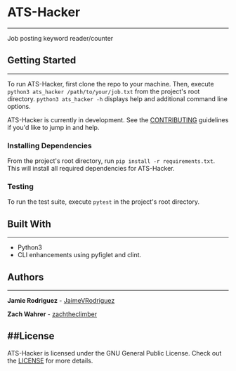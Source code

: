 # ATS-Hacker
---
Job posting keyword reader/counter

## Getting Started
---
To run ATS-Hacker, first clone the repo to your machine. Then, execute `python3 ats_hacker /path/to/your/job.txt` from the project's root directory. `python3 ats_hacker -h` displays help and additional command line options.

ATS-Hacker is currently in development. See the [CONTRIBUTING](CONTRIBUTING.md) guidelines if you'd like to jump in and help.

### Installing Dependencies
From the project's root directory, run `pip install -r requirements.txt`. This will install all required dependencies for ATS-Hacker.

### Testing
To run the test suite, execute `pytest` in the project's root directory.

## Built With
---
* Python3
* CLI enhancements using pyfiglet and clint.

## Authors
---
**Jamie Rodriguez** - [JaimeVRodriguez](https://github.com/JaimeVRodriguez)

**Zach Wahrer** - [zachtheclimber](https://github.com/zachtheclimber)

##License
---
ATS-Hacker is licensed under the GNU General Public License. Check out the [LICENSE](LICENSE) for more details.
